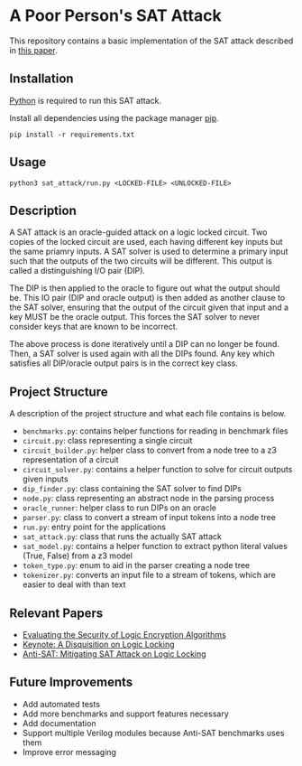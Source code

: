 # A Poor Person's SAT Attack

This repository contains a basic implementation of the SAT attack described in [this paper](http://www.eecs.umich.edu/courses/eecs578/eecs578.f15/papers/sub15.pdf).

## Installation

[Python](https://www.python.org) is required to run this SAT attack.

Install all dependencies using the package manager [pip](https://pip.pypa.io/en/stable/).

```
pip install -r requirements.txt
```

## Usage

```
python3 sat_attack/run.py <LOCKED-FILE> <UNLOCKED-FILE>
```

## Description

A SAT attack is an oracle-guided attack on a logic locked circuit. Two copies of the locked circuit
are used, each having different key inputs but the same priamry inputs. A SAT solver is used
to determine a primary input such that the outputs of the two circuits will be different.
This output is called a distinguishing I/O pair (DIP).

The DIP is then applied to the oracle to figure out what the output should be. This IO pair
(DIP and oracle output) is then added as another clause to the SAT solver, ensuring that
the output of the circuit given that input and a key MUST be the oracle output. This
forces the SAT solver to never consider keys that are known to be incorrect.

The above process is done iteratively until a DIP can no longer be found. Then, a SAT solver
is used again with all the DIPs found. Any key which satisfies all DIP/oracle output pairs
is in the correct key class.

## Project Structure

A description of the project structure and what each file contains is below.

* `benchmarks.py`: contains helper functions for reading in benchmark files
* `circuit.py`: class representing a single circuit
* `circuit_builder.py`: helper class to convert from a node tree to a z3 representation of a circuit
* `circuit_solver.py`: contains a helper function to solve for circuit outputs given inputs
* `dip_finder.py`: class containing the SAT solver to find DIPs
* `node.py`: class representing an abstract node in the parsing process
* `oracle_runner`: helper class to run DIPs on an oracle
* `parser.py`: class to convert a stream of input tokens into a node tree
* `run.py`: entry point for the applications
* `sat_attack.py`: class that runs the actually SAT attack
* `sat_model.py`: contains a helper function to extract python literal values (True, False) from a z3 model
* `token_type.py`: enum to aid in the parser creating a node tree
* `tokenizer.py`: converts an input file to a stream of tokens, which are easier to deal with than text

## Relevant Papers

* [Evaluating the Security of Logic Encryption Algorithms](http://www.eecs.umich.edu/courses/eecs578/eecs578.f15/papers/sub15.pdf)
* [Keynote: A Disquisition on Logic Locking](https://par.nsf.gov/servlets/purl/10138106)
* [Anti-SAT: Mitigating SAT Attack on Logic Locking](https://eprint.iacr.org/2017/761.pdf)

## Future Improvements

* Add automated tests
* Add more benchmarks and support features necessary
* Add documentation
* Support multiple Verilog modules because Anti-SAT benchmarks uses them
* Improve error messaging
